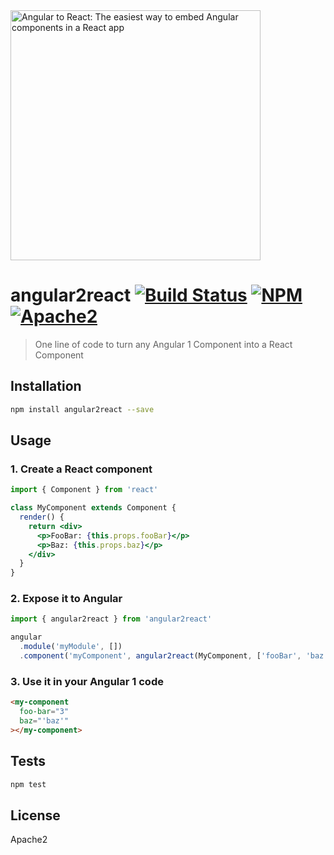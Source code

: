 <img alt="Angular to React: The easiest way to embed Angular components in a React app" src="https://raw.githubusercontent.com/coatue/angular2react/master/logo.png" width="400px" />

# angular2react [![Build Status](https://img.shields.io/circleci/project/coatue/angular2react.svg?branch=master&style=flat-square)](https://circleci.com/gh/coatue/angular2react) [![NPM](https://img.shields.io/npm/v/angular2react.svg?style=flat-square)](https://www.npmjs.com/package/angular2react) [![Apache2](https://img.shields.io/npm/l/angular2react.svg?style=flat-square)](https://opensource.org/licenses/Apache2)

> One line of code to turn any Angular 1 Component into a React Component

## Installation

```sh
npm install angular2react --save
```

## Usage

### 1. Create a React component

```jsx
import { Component } from 'react'

class MyComponent extends Component {
  render() {
    return <div>
      <p>FooBar: {this.props.fooBar}</p>
      <p>Baz: {this.props.baz}</p>
    </div>
  }
}
```

### 2. Expose it to Angular

```js
import { angular2react } from 'angular2react'

angular
  .module('myModule', [])
  .component('myComponent', angular2react(MyComponent, ['fooBar', 'baz']))
```

### 3. Use it in your Angular 1 code

```html
<my-component
  foo-bar="3"
  baz="'baz'"
></my-component>
```

## Tests

```sh
npm test
```

## License

Apache2
